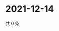 # 2021-12-14

共 0 条

<!-- BEGIN WEIBO -->
<!-- 最后更新时间 Tue Dec 14 2021 10:39:46 GMT+0800 (China Standard Time) -->

<!-- END WEIBO -->
